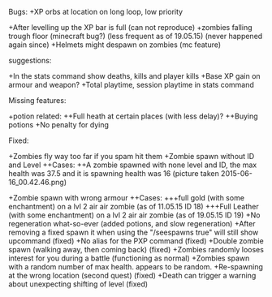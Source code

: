 Bugs:
+XP orbs at location on long loop, low priority

+After levelling up the XP bar is full (can not reproduce) 
+zombies falling trough floor (minecraft bug?) (less frequent as of 19.05.15) (never happened again since)
+Helmets might despawn on zombies (mc feature)

suggestions:

+In the stats command show deaths, kills and player kills
+Base XP gain on armour and weapon?
+Total playtime, session playtime in stats command

Missing features:

+potion related:
++Full heath at certain places (with less delay)?
++Buying potions
+No penalty for dying

Fixed: 

+Zombies fly way too far if you spam hit them
+Zombie spawn without ID and Level
++Cases:
++A zombie spawned with none level and ID, the max health was 37.5 and it is spawning health was 16 (picture taken 2015-06-16_00.42.46.png) 

+Zombie spawn with wrong armour
++Cases:
+++full gold (with some enchantment) on a lvl 2 air air zombie (as of 11.05.15 ID 18)
+++Full Leather (with some enchantment) on a lvl 2 air air zombie (as of 19.05.15 ID 19)
+No regeneration what-so-ever (added potions, and slow regeneration)
+After removing a fixed spawn it  when using the "/seespawns true" will still show upcommand (fixed)
+No alias for the PXP command (fixed)
+Double zombie spawn (walking away, then coming back) (fixed)
+Zombies randomly looses interest for you during a battle (functioning as normal)
+Zombies spawn with a random number of max health. appears to be random.
+Re-spawning at the wrong location (second quest) (fixed)
+Death can trigger a warning about unexpecting shifting of level (fixed)